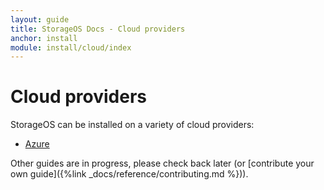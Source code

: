 ```yaml
---
layout: guide
title: StorageOS Docs - Cloud providers
anchor: install
module: install/cloud/index
---
```


# Cloud providers

StorageOS can be installed on a variety of cloud providers:

* [Azure](azure)

Other guides are in progress, please check back later (or [contribute your own guide]({%link _docs/reference/contributing.md %})).
